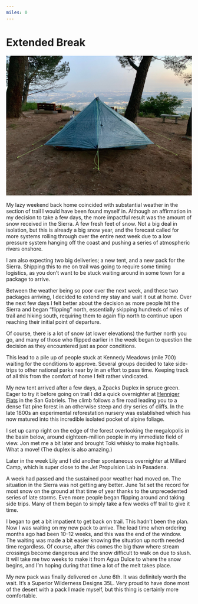 ```yaml
---
miles: 0
---
```


# Extended Break

![r:75](2019-05-20.jpeg)

My lazy weekend back home coincided with substantial weather in the section of trail I would have been found myself in. Although an affirmation in my decision to take a few days, the more impactful result was the amount of snow received in the Sierra. A few fresh feet of snow. Not a big deal in isolation, but this is already a big snow year, and the forecast called for more systems rolling through over the entire next week due to a low pressure system hanging off the coast and pushing a series of atmospheric rivers onshore.

I am also expecting two big deliveries; a new tent, and a new pack for the Sierra. Shipping this to me on trail was going to require some timing logistics, as you don’t want to be stuck waiting around in some town for a package to arrive.

<!-- more -->

Between the weather being so poor over the next week, and these two packages arriving, I decided to extend my stay and wait it out at home. Over the next few days I felt better about the decision as more people hit the Sierra and began “flipping” north, essentially skipping hundreds of miles of trail and hiking south, requiring them to again flip north to continue upon reaching their initial point of departure.

Of course, there is a lot of snow (at lower elevations) the further north you go, and many of those who flipped earlier in the week began to question the decision as they encountered just as poor conditions.

This lead to a pile up of people stuck at Kennedy Meadows (mile 700) waiting for the conditions to approve. Several groups decided to take side-trips to other national parks near by in an effort to pass time. Keeping track of all this from the comfort of home I felt rather vindicated.

My new tent arrived after a few days, a Zpacks Duplex in spruce green. Eager to try it before going on trail I did a quick overnighter at [Henniger Flats](https://en.m.wikipedia.org/wiki/Henninger_Flats) in the San Gabriels. The climb follows a fire road leading you to a dense flat pine forest in an otherwise steep and dry series of cliffs. In the late 1800s an experimental reforestation nursery was established which has now matured into this incredible isolated pocket of alpine foliage.

I set up camp right on the edge of the forest overlooking the megalopolis in the basin below, around eighteen-million people in my immediate field of view. Jon met me a bit later and brought Toki whisky to make highballs. What a move! (The duplex is also amazing.)

Later in the week Lily and I did another spontaneous overnighter at Millard Camp, which is super close to the Jet Propulsion Lab in Pasadena.

A week had passed and the sustained poor weather had moved on. The situation in the Sierra was not getting any better. June 1st set the record for most snow on the ground at that time of year thanks to the unprecedented series of late storms. Even more people began flipping around and taking side trips. Many of them began to simply take a few weeks off trail to give it time.

I began to get a bit impatient to get back on trail. This hadn’t been the plan. Now I was waiting on my new pack to arrive. The lead time when ordering months ago had been 10–12 weeks, and this was the end of the window. The waiting was made a bit easier knowing the situation up north needed time regardless. Of course, after this comes the big thaw where stream crossings become dangerous and the snow difficult to walk on due to slush. It will take me two weeks to make it from Agua Dulce to where the snow begins, and I’m hoping during that time a lot of the melt takes place.

My new pack was finally delivered on June 6th. It was definitely worth the wait. It’s a Superior Wilderness Designs 35L. Very proud to have done most of the desert with a pack I made myself, but this thing is certainly more comfortable.